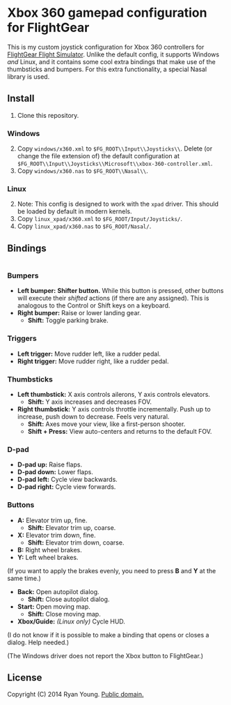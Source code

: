 # Xbox 360 gamepad configuration for FlightGear

This is my custom joystick configuration for Xbox 360 controllers for
[FlightGear Flight Simulator](http://flightgear.org). Unlike the default config,
it supports Windows *and* Linux, and it contains some cool extra bindings that
make use of the thumbsticks and bumpers. For this extra functionality, a special
Nasal library is used.

## Install

1. Clone this repository.

### Windows

2. Copy `windows/x360.xml` to `$FG_ROOT\\Input\\Joysticks\\`. Delete (or
   change the file extension of) the default configuration at
   `$FG_ROOT\\Input\\Joysticks\\Microsoft\\xbox-360-controller.xml`.
3. Copy `windows/x360.nas` to `$FG_ROOT\\Nasal\\`.

### Linux

2. Note: This config is designed to work with the `xpad` driver. This should be
   loaded by default in modern kernels.
3. Copy `linux_xpad/x360.xml` to `$FG_ROOT/Input/Joysticks/`.
4. Copy `linux_xpad/x360.nas` to `$FG_ROOT/Nasal/`.

## Bindings

<img src="https://upload.wikimedia.org/wikipedia/commons/thumb/b/b0/XboxControllerAllLabels.svg/640px-XboxControllerAllLabels.svg.png" alt="">

### Bumpers

- **Left bumper:** **Shifter button.** While this button is pressed, other
  buttons will execute their *shifted* actions (if there are any assigned). This
  is analogous to the Control or Shift keys on a keyboard.
- **Right bumper:** Raise or lower landing gear.
  - **Shift:** Toggle parking brake.

### Triggers

- **Left trigger:** Move rudder left, like a rudder pedal.
- **Right trigger:** Move rudder right, like a rudder pedal.

### Thumbsticks

- **Left thumbstick:** X axis controls ailerons, Y axis controls elevators.
  - **Shift:** Y axis increases and decreases FOV.
- **Right thumbstick:** Y axis controls throttle incrementally. Push up to
  increase, push down to decrease. Feels very natural.
  - **Shift:** Axes move your view, like a first-person shooter.
  - **Shift + Press:** View auto-centers and returns to the default FOV.

### D-pad

- **D-pad up:** Raise flaps.
- **D-pad down:** Lower flaps.
- **D-pad left:** Cycle view backwards.
- **D-pad right:** Cycle view forwards.

### Buttons

- **A:** Elevator trim up, fine.
  - **Shift:** Elevator trim up, coarse.
- **X:** Elevator trim down, fine.
  - **Shift:** Elevator trim down, coarse.
- **B:** Right wheel brakes.
- **Y:** Left wheel brakes.

(If you want to apply the brakes evenly, you need to press **B** and **Y** at
the same time.)

- **Back:** Open autopilot dialog.
  - **Shift:** Close autopilot dialog.
- **Start:** Open moving map.
  - **Shift:** Close moving map.
- **Xbox/Guide:** *(Linux only)* Cycle HUD.

(I do not know if it is possible to make a binding that opens or closes a
dialog. Help needed.)

(The Windows driver does not report the Xbox button to FlightGear.)

## License

Copyright (C) 2014 Ryan Young.
[Public domain.](https://creativecommons.org/publicdomain/zero/1.0/)

